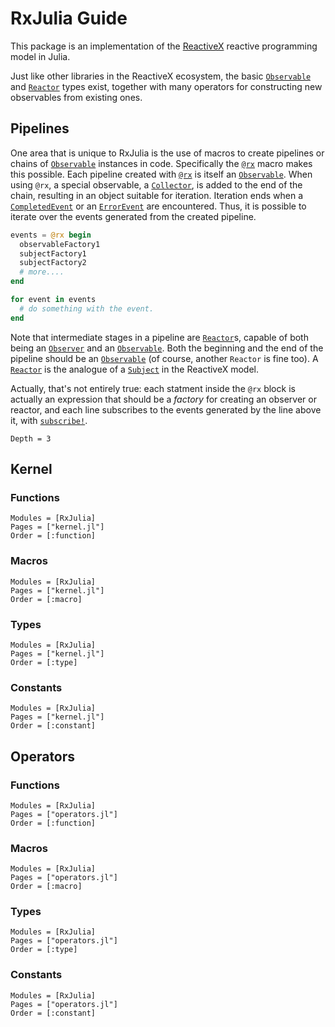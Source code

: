 # RxJulia Guide

This package is an implementation of the [ReactiveX](http://reactivex.io) reactive programming model in Julia.

Just like other libraries in the ReactiveX ecosystem, the basic [`Observable`](@ref) and
[`Reactor`](@ref) types exist,  together with many operators for constructing new observables from existing ones.

## Pipelines

One area that is unique to RxJulia is the use of macros to create pipelines or chains of [`Observable`](@ref) 
instances in code. Specifically the [`@rx`](@ref) macro makes this possible. Each pipeline created with [`@rx`](@ref)
is itself an [`Observable`](@ref). When using `@rx`, a special observable, a [`Collector`](@ref), is added to the end of the chain, resulting in an object suitable for iteration. Iteration ends when a [`CompletedEvent`](@ref) or an [`ErrorEvent`](@ref) are encountered. Thus, it is possible to iterate over the events generated from the created pipeline.

```julia
events = @rx begin
  observableFactory1
  subjectFactory1
  subjectFactory2
  # more....
end

for event in events
  # do something with the event.
end
```

Note that intermediate stages in a pipeline are [`Reactor`](@ref)s, capable of both being an [`Observer`](@ref) and an [`Observable`](@ref). Both the beginning and the end of the pipeline should be an [`Observable`](@ref) (of course, another
`Reactor` is fine too). A [`Reactor`](@ref) is the analogue of a [`Subject`](http://reactivex.io/documentation/subject.html) in the ReactiveX model.

Actually, that's not entirely true: each statment inside the `@rx` block is actually an expression that should be a *factory* for creating an observer or reactor, and each line subscribes to the events generated by the line above it, with [`subscribe!`](@ref).

```@contents
Depth = 3
```

## Kernel

### Functions

```@autodocs
Modules = [RxJulia]
Pages = ["kernel.jl"]
Order = [:function]
```

### Macros

```@autodocs
Modules = [RxJulia]
Pages = ["kernel.jl"]
Order = [:macro]
```

### Types

```@autodocs
Modules = [RxJulia]
Pages = ["kernel.jl"]
Order = [:type]
```

### Constants

```@autodocs
Modules = [RxJulia]
Pages = ["kernel.jl"]
Order = [:constant]
```

## Operators

### Functions

```@autodocs
Modules = [RxJulia]
Pages = ["operators.jl"]
Order = [:function]
```

### Macros

```@autodocs
Modules = [RxJulia]
Pages = ["operators.jl"]
Order = [:macro]
```

### Types

```@autodocs
Modules = [RxJulia]
Pages = ["operators.jl"]
Order = [:type]
```

### Constants

```@autodocs
Modules = [RxJulia]
Pages = ["operators.jl"]
Order = [:constant]